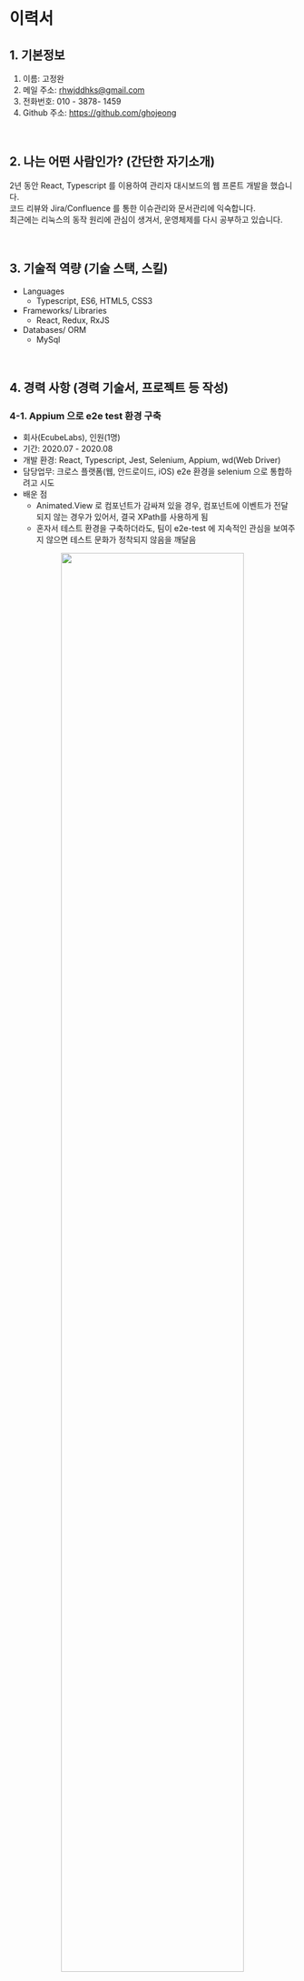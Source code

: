 # 이력서

## 1. 기본정보

1. 이름: 고정완
2. 메일 주소: rhwjddhks@gmail.com
3. 전화번호: 010 - 3878- 1459
4. Github 주소: https://github.com/ghojeong
<!-- 5. 블로그 주소: (TODO:) -->

<br>

## 2. 나는 어떤 사람인가? (간단한 자기소개)

2년 동안 React, Typescript 를 이용하여 관리자 대시보드의 웹 프론트 개발을 했습니다.<br>
코드 리뷰와 Jira/Confluence 를 통한 이슈관리와 문서관리에 익숙합니다.<br>
최근에는 리눅스의 동작 원리에 관심이 생겨서, 운영체제를 다시 공부하고 있습니다.

<br>

## 3. 기술적 역량 (기술 스택, 스킬)

- Languages
  - Typescript, ES6, HTML5, CSS3
- Frameworks/ Libraries
  - React, Redux, RxJS
- Databases/ ORM
  - MySql

<br>

## 4. 경력 사항 (경력 기술서, 프로젝트 등 작성)

### 4-1. Appium 으로 e2e test 환경 구축

- 회사(EcubeLabs), 인원(1명)
- 기간: 2020.07 - 2020.08
- 개발 환경: React, Typescript, Jest, Selenium, Appium, wd(Web Driver)
- 담당업무: 크로스 플랫폼(웹, 안드로이드, iOS) e2e 환경을 selenium 으로 통합하려고 시도
- 배운 점
  - Animated.View 로 컴포넌트가 감싸져 있을 경우, 컴포넌트에 이벤트가 전달되지 않는 경우가 있어서, 결국 XPath를 사용하게 됨
  - 혼자서 테스트 환경을 구축하더라도, 팀이 e2e-test 에 지속적인 관심을 보여주지 않으면 테스트 문화가 정착되지 않음을 깨달음

<p align="center"><img src="../ecubelabs/img/appium-login.gif" width="80%" /></p>

<br>

### 4-2. 스마트 쓰레기통 관리자 대시보드 개발

- 회사(EcubeLabs), 인원(2명)
- 기간: 2020.01 - 2020.06
- 개발 환경: React, Typescript, react-intl
- 담당업무: React 로 모니터링용 관리자 대시보드 개발
- 설명
  - 이치카와시에 설치된 스마트 공공 쓰레기통
  - 누가, 언제, 어디서, 얼마나 버렸는지 기록 후 배출자에게 비용 청구
- 배운 점
  - 비동기를 커스텀 훅을 사용해 처리해서, 리액트 훅에 대한 이해도가 많이 올라감
  - QR 이미지를 업로드하거나 다운받기 위해, 바이너리 소켓통신에 대한 경험을 하게 됨

<p align="center"><img src="../ecubelabs/img/i-Box.png" width="50%" /><img src="../ecubelabs/img/i-Box.gif" width="40%" /></p>

<br>

### 4-3. 쓰레기 수거자와 배출자를 연결하는 매칭 플랫폼 개발

- 회사(EcubeLabs), 인원(7명)
- 기간: 2019.07 - 2019.11
- 개발 환경: React, Typescript, Rxjs, redux-observable
- 담당업무: React 로 관리자 대시보드 개발
- 제품 소개: <https://www.haulla.com/>
- 설명
  - 쓰레기 수거자(Hauler)와 배출자(Generator)를 연결해주는 매칭 플랫폼
  - 일반 사용자(Hauler와 Generator)는 모바일 앱을 통해 매칭 서비스를 이용
  - 관리자(쓰레기 수거 회사)는 Back Office 웹을 통해 쓰레기 수거 서비스를 모니터링 및 관리
- 배운 점
  - 충분한 협의와 설계 없이 프로젝트가 진행되어 나중에 전부 갈아엎는 경험을 함
  - 시작할 때는 Next.js로 만들다가, 나중에 바벨과 웹펙 만을 이용한 리액트 프로젝트로 다시 만들게 됨
  - 신중하고 단단한 협의와 설계가 얼마나 중요한지 몸소 느낌

<p align="center"><img src="../ecubelabs/img/haulla.png" width="90%" /></p>

<br>

### 4-4. 쓰레기 매립지에서 무게를 측정하는 작업을 자동화, 온라인화

- 회사(EcubeLabs), 인원(2명)
- 기간: 2018.10 - 2019.04
- 개발 환경: Express, Angular JS
- 담당업무
  - 파트너 사에게 제공할 REST API 개발 및 교육
  - API 를 통해 전송된 무게 통계를 웹으로 시각화
- 배운 점
  - JWT를 이용한 외부 인증 방식을 제공했는데, 토큰의 권한을 파싱할 때 비트 단위 연산이 사용되어 적응하는데 어려움을 겪음
  - 하드웨어를 제조하는 파트너사가 퍼센트 인코딩을 지원해 달라고 요청해서, 해당 미들웨어를 추가로 개발하기 위해 야근을 해야했음

<p align="center"><img src="../ecubelabs/img/csn.png" width="90%" /></p>

## 5. 개인 프로젝트

### 5-1. 실내 위치 추적 안드로이드 앱

<p align="center"><img src="../unist/img/indoor_tracker_1.png" width="90%" /></p>

<br>

### 5-2. 발음 교정 안드로이드 앱

<p align="center"><img src="../unist/img/pronunciation_app.png" width="90%" /></p>

<br>

## 6. 기타 활동 (교육, 세미나, 스터디, 출판, 오픈소스...)

<br>

<p align="center"><img src="../community/img/softwarecampus.png" width="60%" /></p>

<br>

### 6-1. 교육

- [리얼리눅스](https://reallinux.co.kr/) 리눅스 SW 기본기 수료 ​- 2019.9.7 ~ 2019.11.30
- [NextStep](https://edu.nextstep.camp/) TDD, Clean Code with Java 10기 수료​ ​- 2019.8.1 ~ 2019.9.30

### 6-2. 한빛미디어 후원의 유료 세미나에서 발표

- 기간: 2019.03 - 2019.06
- 링크: <http://www.hanbit.co.kr/store/education/edu_view.html?p_code=S3414110334>
- 설명
  - 본인이 직접 기획하고, 준비하고, 발표자로 참가
  - 본인이 2개의 세션을 발표
  - 1만 1천원을 지불한 사람들이 80명 넘게 강의장을 꽉 채움

<p align="center"><img src="../community/img/gonggam.jpeg" width="60%" /></p>

<br>
<br>

## 7. 학력&자격증

- [2020 오픈소스 컨트리뷰톤](https://github.com/ghojeong/competition/blob/master/oss/README.md) 특별상 수상
- [구글 Hash Code 2020](https://github.com/ghojeong/competition/blob/master/hashcodejudge/README.md) 3232/10724 월드 랭킹
- UNIST: 2013.03 - 2018.08
